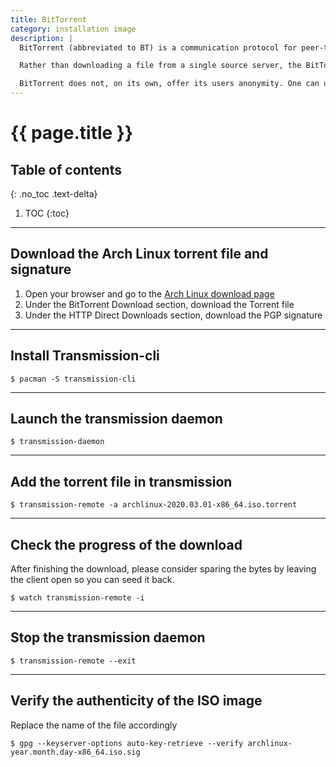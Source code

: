 ```yaml
---
title: BitTorrent
category: installation image
description: |
  BitTorrent (abbreviated to BT) is a communication protocol for peer-to-peer file sharing (P2P) which is used to distribute data and electronic files over the Internet.

  Rather than downloading a file from a single source server, the BitTorrent protocol allows users to join a "swarm" of hosts to upload to/download from each other simultaneously.

  BitTorrent does not, on its own, offer its users anonymity. One can usually see the IP addresses of all peers in a swarm in one's own client or firewall program. This may expose users with insecure systems to attacks.
---
```


# {{ page.title }}

## Table of contents
{: .no_toc .text-delta}

1. TOC
{:toc}

---

## Download the Arch Linux torrent file and signature

1. Open your browser and go to the [Arch Linux download page](https://www.archlinux.org/download/)
1. Under the BitTorrent Download section, download the Torrent file
1. Under the HTTP Direct Downloads section, download the PGP signature

---

## Install Transmission-cli

```
$ pacman -S transmission-cli
```

---

## Launch the transmission daemon

```
$ transmission-daemon
```

---

## Add the torrent file in transmission

```
$ transmission-remote -a archlinux-2020.03.01-x86_64.iso.torrent
```

---

## Check the progress of the download

After finishing the download, please consider sparing the bytes by leaving the client open so you can seed it back.

```
$ watch transmission-remote -i
```

---

## Stop the transmission daemon

```
$ transmission-remote --exit
```

---

## Verify the authenticity of the ISO image

Replace the name of the file accordingly

```
$ gpg --keyserver-options auto-key-retrieve --verify archlinux-year.month.day-x86_64.iso.sig
```
